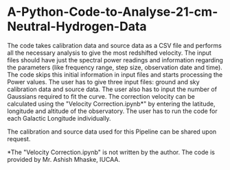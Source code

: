 # A-Python-Code-to-Analyse-21-cm-Neutral-Hydrogen-Data
The code takes calibration data and source data as a CSV file and performs all the necessary analysis to give the most redshifted velocity. The input files should have just the spectral power readings and information regarding the parameters (like frequency range, step size, observation date and time). The code skips this initial information in input files and starts processing the Power values. The user has to give three input files: ground and sky calibration data and source data. The user also has to input the number of Gaussians required to fit the curve. The correction velocity can be calculated using the "Velocity Correction.ipynb*" by entering the latitude, longitude and altitude of the observatory. The user has to run the code for each Galactic Longitude individually.

The calibration and source data used for this Pipeline can be shared upon request.

*The "Velocity Correction.ipynb" is not written by the author. The code is provided by Mr. Ashish Mhaske, IUCAA.
